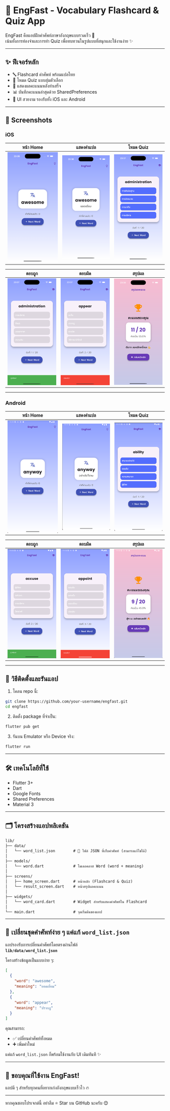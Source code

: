 # 📱 EngFast - Vocabulary Flashcard & Quiz App

EngFast คือแอปฝึกคำศัพท์ภาษาอังกฤษแบบรวดเร็ว 🚀  
เน้นทั้งการท่องจำและการทำ Quiz เพื่อทบทวนในรูปแบบที่สนุกและใช้งานง่าย ✨

---

## ✨ ฟีเจอร์หลัก

- 🔤 Flashcard คำศัพท์ พร้อมแปลไทย
- 🧠 โหมด Quiz แบบสุ่มตัวเลือก
- 🎯 แสดงผลคะแนนหลังทำเสร็จ
- 📊 บันทึกคะแนนล่าสุดด้วย SharedPreferences
- 🌈 UI สวยงาม รองรับทั้ง iOS และ Android

---

## 📸 Screenshots

### iOS

| หน้า Home | แสดงคำแปล | โหมด Quiz |
|-----------|------------|------------|
| ![](assets/screen_ios/ios_homepage.png) | ![](assets/screen_ios/ios_translate.png) | ![](assets/screen_ios/ios_quiz.png) |

| ตอบถูก | ตอบผิด | สรุปผล |
|--------|--------|--------|
| ![](assets/screen_ios/ios_ture.png) | ![](assets/screen_ios/ios_false.png) | ![](assets/screen_ios/ios_result.png) |

---

### Android

| หน้า Home | แสดงคำแปล | โหมด Quiz |
|-----------|------------|------------|
| ![](assets/screen_android/android_homepage.png) | ![](assets/screen_android/android_translate.png) | ![](assets/screen_android/android_quiz.png) |

| ตอบถูก | ตอบผิด | สรุปผล |
|--------|--------|--------|
| ![](assets/screen_android/android_ture.png) | ![](assets/screen_android/android_false.png) | ![](assets/screen_android/android_result.png) |

---

## 🚀 วิธีติดตั้งและรันแอป

1. โคลน repo นี้:
```bash
git clone https://github.com/your-username/engfast.git
cd engfast
```

2. ติดตั้ง package ที่จำเป็น:
```bash
flutter pub get
```

3. รันบน Emulator หรือ Device จริง:
```bash
flutter run
```

---

## 🛠 เทคโนโลยีที่ใช้

- Flutter 3+
- Dart
- Google Fonts
- Shared Preferences
- Material 3

---

## 🗂 โครงสร้างแอปพลิเคชัน

```
lib/
├── data/
│   └── word_list.json        # 🔄 ไฟล์ JSON ที่เก็บคำศัพท์ (สามารถแก้ไขได้)
│
├── models/
│   └── word.dart             # โมเดลคลาส Word (word + meaning)
│
├── screens/
│   ├── home_screen.dart      # หน้าหลัก (Flashcard & Quiz)
│   └── result_screen.dart    # หน้าสรุปผลคะแนน
│
├── widgets/
│   └── word_card.dart        # Widget สำหรับแสดงคำศัพท์ใน Flashcard
│
└── main.dart                 # จุดเริ่มต้นของแอป
```

---

## 🔄 เปลี่ยนชุดคำศัพท์ง่าย ๆ แค่แก้ `word_list.json`

แอปรองรับการเปลี่ยนคำศัพท์โดยตรงผ่านไฟล์  
**`lib/data/word_list.json`**

โครงสร้างข้อมูลเป็นแบบง่าย ๆ:

```json
[
  {
    "word": "awesome",
    "meaning": "ยอดเยี่ยม"
  },
  {
    "word": "appear",
    "meaning": "ปรากฏ"
  }
]
```

คุณสามารถ:
- ✅ เปลี่ยนคำศัพท์ทั้งหมด
- ➕ เพิ่มคำใหม่

แค่แก้ `word_list.json` ก็พร้อมใช้งานกับ UI เดิมทันที ✨

---

## 🙌 ขอบคุณที่ใช้งาน EngFast!
แอปดี ๆ สำหรับทุกคนที่อยากเก่งอังกฤษแบบเร็วไว 🔥

---

หากคุณชอบโปรเจกต์นี้ อย่าลืม ⭐ Star บน GitHub นะครับ 😊
